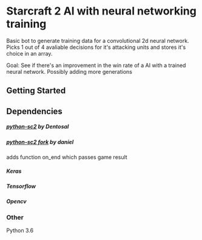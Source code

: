 # Starcraft 2 AI with neural networking training

Basic bot to generate training data for a convolutional 2d neural network.
Picks 1 out of 4 avaliable decisions for it's attacking units and stores it's choice in an array.

Goal: See if there's an improvement in the win rate of a AI with a trained neural network.
Possibly adding more generations

## Getting Started

## Dependencies
##### [python-sc2](https://github.com/Dentosal/python-sc2) by Dentosal

##### [python-sc2 fork](https://github.com/daniel-kukiela/python-sc2) by daniel
adds function on_end which passes game result

##### Keras

##### Tensorflow

##### Opencv

### Other
Python 3.6